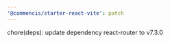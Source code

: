 ```yaml
---
'@commencis/starter-react-vite': patch
---
```


chore(deps): update dependency react-router to v7.3.0
